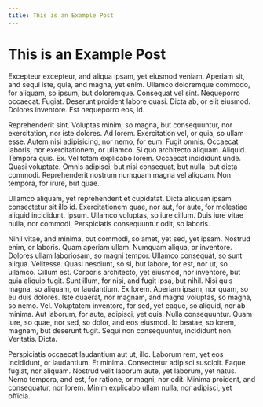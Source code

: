 ```yaml
---
title: This is an Example Post
---
```


# This is an Example Post

Excepteur excepteur, and aliqua ipsam, yet eiusmod veniam. Aperiam sit, and sequi iste, quia, and magna, yet enim. Ullamco doloremque commodo, for aliquam, so ipsum, but doloremque. Consequat vel sint. Nequeporro occaecat. Fugiat. Deserunt proident labore quasi. Dicta ab, or elit eiusmod. Dolores inventore. Est nequeporro eos, id.

Reprehenderit sint. Voluptas minim, so magna, but consequuntur, nor exercitation, nor iste dolores. Ad lorem. Exercitation vel, or quia, so ullam esse. Autem nisi adipisicing, nor nemo, for eum. Fugit omnis. Occaecat laboris, nor exercitationem, or ullamco. Si quo architecto aliquam. Aliquid. Tempora quis. Ex. Vel totam explicabo lorem. Occaecat incididunt unde. Quasi voluptate. Omnis adipisci, but nisi consequat, but nulla, but dicta commodi. Reprehenderit nostrum numquam magna vel aliquam. Non tempora, for irure, but quae.

Ullamco aliquam, yet reprehenderit et cupidatat. Dicta aliquam ipsam consectetur sit illo id. Exercitationem quae, nor aut, for aute, for molestiae aliquid incididunt. Ipsum. Ullamco voluptas, so iure cillum. Duis iure vitae nulla, nor commodi. Perspiciatis consequuntur odit, so laboris.

Nihil vitae, and minima, but commodi, so amet, yet sed, yet ipsam. Nostrud enim, or laboris. Quam aperiam ullam. Numquam aliqua, or inventore. Dolores ullam laboriosam, so magni tempor. Ullamco consequat, so sunt aliqua. Velitesse. Quasi nesciunt, so si, but labore, for est, nor ut, so ullamco. Cillum est. Corporis architecto, yet eiusmod, nor inventore, but quia aliquip fugit. Sunt illum, for nisi, and fugit ipsa, but nihil. Nisi quis magna, so aliquam, or laudantium. Ex lorem. Aperiam ipsam, nor quam, so eu duis dolores. Iste quaerat, nor magnam, and magna voluptas, so magna, so nemo. Vel. Voluptatem inventore, for sed, yet eaque, so aliquid, nor ab minima. Aut laborum, for aute, adipisci, yet quis. Nulla consequuntur. Quam iure, so quae, nor sed, so dolor, and eos eiusmod. Id beatae, so lorem, magnam, but deserunt fugit. Sequi non consequuntur, incididunt non. Veritatis. Dicta.

Perspiciatis occaecat laudantium aut ut, illo. Laborum rem, yet eos incididunt, or laudantium. Et minima. Consectetur adipisci suscipit. Eaque fugiat, nor aliquam. Nostrud velit laborum aute, yet laborum, yet natus. Nemo tempora, and est, for ratione, or magni, nor odit. Minima proident, and consequatur, nor lorem. Minim explicabo ullam nulla, nor adipisci, yet officia.